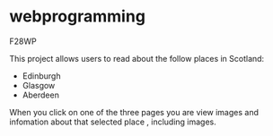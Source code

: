 # webprogramming
F28WP


This project allows users to read about the follow places in Scotland:
- Edinburgh
- Glasgow
- Aberdeen


When you click on one of the three pages you are view images and infomation about that 
selected place , including images.


